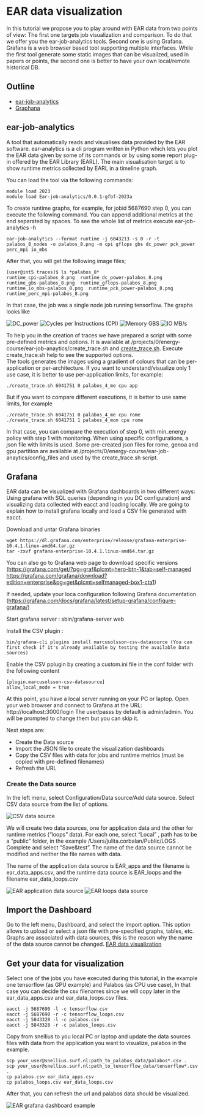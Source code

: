 # EAR data visualization
In this tutorial we propose you to play around with EAR data from two points of view: The first one targets job visualization and comparison. To do that we offer you the ear-job-analytics tools. Second one is using Grafana. Grafana is a web browser based tool supporting multiple interfaces. While the first tool generate some static images that can be visualized, used in papers or points, the second one is better to have your own local/remote historical DB.

## Outline

- [ear-job-analytics](#ear-job-analytics)
- [Graphana](#Grafana)

## ear-job-analytics

A tool that automatically reads and visualises data provided by the EAR software. ear-analytics is a cli program written in Python which lets you plot the EAR data given by some of its commands or by using some report plug-in offered by the EAR Library (EARL). The main visualisation target is to show runtime metrics collected by EARL in a timeline graph. 

You can load the tool via the following commands:

```
module load 2023
module load Ear-job-analytics/0.0.1-gfbf-2023a 
```

To create runtime graphs, for example, for jobid 5687690 step 0, you can execute the following command. You can append additional metrics at the end separated by spaces. To see the whole list of metrics execute ear-job-analytics -h

```
ear-job-analytics --format runtime -j 6043213 -s 0 -r -t palabos_8_nodes -o palabos_8.png -m cpi gflops gbs dc_power pck_power perc_mpi io_mbs
```

After that, you will get the following image files;

```
[user@int5 traces]$ ls *palabos_8*
runtime_cpi-palabos_8.png  runtime_dc_power-palabos_8.png  runtime_gbs-palabos_8.png  runtime_gflops-palabos_8.png  runtime_io_mbs-palabos_8.png  runtime_pck_power-palabos_8.png  runtime_perc_mpi-palabos_8.png

```
In that case, the job was a single node job running tensorflow. The graphs looks like 

![DC\_power](../../images/runtime_dc_power-palabos_8.png)
![Cycles per Instructions (CPI)](../../images/runtime_cpi-palabos_8.png)
![Memory GBS](../../images/runtime_gbs-palabos_8.png)
![IO MB/s](../../images/runtime_io_mbs-palabos_8.png)


To help you in the creation of traces we have prepared a script with some pre-defined metrics and options. It is available at /projects/0/energy-course/ear-job-anaytics/create\_trace.sh and [create_trace.sh](../../scripts/create_trace.sh). Execute create\_trace.sh help to see the supported options.  
The tools generates the images using a gradient of colours that can be per-application or per-architecture. If you want to understand/visualize only 1 use case, it is better to use per-application limits, for example:

```
./create_trace.sh 6041751 0 palabos_4_me cpu app
```

But if you want to compare different executions, it is better to use same limits, for example

```
./create_trace.sh 6041751 0 palabos_4_me cpu rome
./create_trace.sh 6041751 1 palabos_4_mon cpu rome
```

In that case, you can compare the execution of step 0, with min\_energy policy with step 1 with  monitoring. When using specific configurations, a json file with limits is used. Some pre-created json files for rome, genoa and gpu partition are available at /projects/0/energy-course/ear-job-anaytics/config\_files and used by the create\_trace.sh script.

## Grafana

EAR data can be visualized with Grafana dashboards in two different ways: Using grafana with SQL queries (depending in you DC configuration) and visualizing data collected with eacct and loading locally. We are going to explain how to install grafana locally and load a CSV file generated with eacct. 

Download and untar Grafana binaries

```
wget https://dl.grafana.com/enterprise/release/grafana-enterprise-10.4.1.linux-amd64.tar.gz
tar -zxvf grafana-enterprise-10.4.1.linux-amd64.tar.gz
```

You can also go to Grafana web page to download specific versions (https://grafana.com/get/?pg=graf&plcmt=hero-btn-1&tab=self-managed https://grafana.com/grafana/download?edition=enterprise&pg=get&plcmt=selfmanaged-box1-cta1)

If needed, update your loca configuration following Grafana documentation (https://grafana.com/docs/grafana/latest/setup-grafana/configure-grafana/)

Start grafana server : sbin/grafana-server web

Install the CSV plugin : 

```
bin/grafana-cli plugins install marcusolsson-csv-datasource (You can first check if it's already available by testing the available Data sources)
```


Enable the CSV pplugin by creating a custom.ini file in the conf folder with the following content

```
[plugin.marcusolsson-csv-datasource]
allow_local_mode = true
```

At this point, you have a local server running on your PC or laptop. Open your web browser and connect to Grafana at the URL: http://localhost:3000/login 
The user/passs by default is admin/admin. You will be prompted to change them but you can skip it.

Next steps are:

- Create the Data source 
- Import the JSON file to create the visualization dashboards
- Copy the CSV files with data for jobs and runtime metrics (must be copied with pre-defined filenames)
- Refresh the URL

### Create the Data source

In the left menu, select Configuration/Data source/Add data source. Select CSV data source from the list of options. 

![CSV data source](../../images/csv_data_source.jpg)

We will create two data sources, one for application data and the other for runtime metrics (“loops” data). For each one, select “Local” , path has to be a “public” folder, in the example /Users/julita.corbalan/Public/LOGS . Complete and select “Save&test”. The name of the data source cannot be modified and neither the file names with data. 

The name of the application data source is EAR\_apps and the filename is ear\_data\_apps.csv, and the runtime data source is EAR\_loops and the filename ear\_data\_loops.csv


![EAR application data source](../../images/EAR_apps.jpg)
![EAR loops data source](../../images/EAR_loops.jpg)

## Import the Dashboard

Go to the left menu, Dashboard, and select the Import option. This option allows to upload or select a json file with pre-specified graphs, tables, etc. Graphs are associated with data sources, this is the reason why the name of the data source cannot be changed.  [EAR data visualization](EAR_job_data_visualization.json)


## Get your data for visualization

Select one of the jobs you have executed during this tutorial, in the example one tensorflow (as GPU example) and Palabos (as CPU use case), In that case you can 
decide the csv filenames since we will copy later in the ear\_data\_apps.csv and ear\_data\_loops.csv files. 

```
eacct -j 5687690 -l -c tensorflow.csv
eacct -j 5687690 -r -c tensorflow_loops.csv
eacct -j 5843328 -l -c palabos.csv
eacct -j 5843328 -r -c palabos_loops.csv
```

Copy from snellius to you local PC or laptop and update the data sources files with data from the application you want to visualize, palabos in the example. 

```
scp your_user@snellius.surf.nl:path_to_palabos_data/palabos*.csv .
scp your_user@snellius.surf.nl:path_to_tensorflow_data/tensorflow*.csv .
cp palabos.csv ear_data_apps.csv
cp palabos_loops.csv ear_data_loops.csv
```

After that, you can refresh the url and palabos data should be visualized.

![EAR grafana dashboard example](../../images/grafana-example.jpg)

